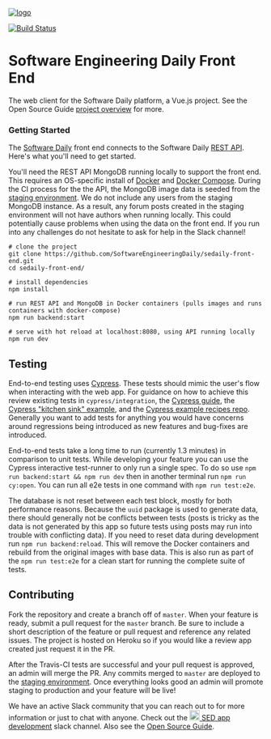 [![logo](https://i.imgur.com/3OtP3p8.png)](https://softwareengineeringdaily.com/)

[![Build Status](https://travis-ci.org/SoftwareEngineeringDaily/sedaily-front-end.svg?branch=master)](https://travis-ci.org/SoftwareEngineeringDaily/sedaily-front-end)

# Software Engineering Daily Front End

The web client for the Software Daily platform, a Vue.js project. See the Open Source Guide [project overview](https://softwareengineeringdaily.github.io/High_Level/project_description/) for more.

### Getting Started

The [Software Daily](https://www.softwaredaily.com) front end connects to the Software Daily [REST API](https://github.com/SoftwareEngineeringDaily/software-engineering-daily-api). Here's what you'll need to get started.

You'll need the REST API MongoDB running locally to support the front end. This requires an OS-specific install of [Docker](https://docs.docker.com/install/) and [Docker Compose](https://docs.docker.com/compose/install/#prerequisites). During the CI process for the the API, the MongoDB image data is seeded from the [staging environment](https://sedaily-frontend-staging.herokuapp.com). We do not include any users from the staging MongoDB instance. As a result, any forum posts created in the staging environment will not have authors when running locally. This could potentially cause problems when using the data on the front end. If you run into any challenges do not hesitate to ask for help in the Slack channel!

```
# clone the project
git clone https://github.com/SoftwareEngineeringDaily/sedaily-front-end.git
cd sedaily-front-end/

# install dependencies
npm install

# run REST API and MongoDB in Docker containers (pulls images and runs containers with docker-compose)
npm run backend:start

# serve with hot reload at localhost:8080, using API running locally
npm run dev
```

## Testing
End-to-end testing uses [Cypress](https://www.cypress.io). These tests should mimic the user's flow when interacting with the web app. For guidance on how to achieve this review existing tests in `cypress/integration`, the [Cypress guide](https://docs.cypress.io/guides), the [Cypress "kitchen sink" example](https://github.com/cypress-io/cypress-example-kitchensink), and the [Cypress example recipes repo](https://github.com/cypress-io/cypress-example-recipes). Generally you want to add tests for anything you would have concerns around regressions being introduced as new features and bug-fixes are introduced.

End-to-end tests take a long time to run (currently 1.3 minutes) in comparison to unit tests. While developing your feature you can use the Cypress interactive test-runner to only run a single spec. To do so use `npm run backend:start && npm run dev` then in another terminal run `npm run cy:open`. You can run all e2e tests in one command with `npm run test:e2e`.

The database is not reset between each test block, mostly for both performance reasons. Because the `uuid` package is used to generate data, there should generally not be conflicts between tests (posts is tricky as the data is not generated by this app so future tests using posts may run into trouble with conflicting data). If you need to reset data during development run `npm run backend:reload`. This will remove the Docker containers and rebuild from the original images with base data. This is also run as part of the `npm run test:e2e` for a clean start for running the complete suite of tests.

## Contributing
Fork the repository and create a branch off of `master`. When your feature is ready, submit a pull request for the `master` branch. Be sure to include a short description of the feature or pull request and reference any related issues. The project is hosted on Heroku so if you would like a review app created just request it in the PR.

After the Travis-CI tests are successful and your pull request is approved, an admin will merge the PR. Any commits merged to `master` are deployed to the [staging environment](https://sedaily-frontend-staging.herokuapp.com). Once everything looks good an admin will promote staging to production and your feature will be live!

We have an active Slack community that you can reach out to for more information or just to chat with anyone. Check out the [<img src="https://upload.wikimedia.org/wikipedia/commons/7/76/Slack_Icon.png" alt="Slack Channel" width="20px"/> SED app development](https://softwaredaily.slack.com/app_redirect?channel=sed_app_development) slack channel. Also see the [Open Source Guide](https://softwareengineeringdaily.github.io/).

